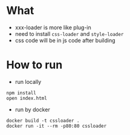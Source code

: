# What
* xxx-loader is more like plug-in
* need to install `css-loader` and `style-loader`
* css code will be in js code after building 

# How to run
* run locally
```
npm install
open index.html
```

* run by docker
```
docker build -t cssloader .
docker run -it --rm -p80:80 cssloader 
```

